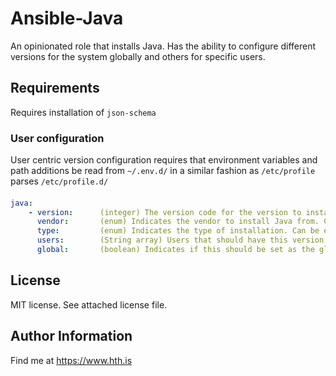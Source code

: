 # Ansible-Java

An opinionated role that installs Java. Has the ability to configure different versions for the system globally and others for specific users.

Requirements
------------

Requires installation of `json-schema`


### User configuration

User centric version configuration requires that environment variables and path additions be read from `~/.env.d/` 
in a similar fashion as `/etc/profile` parses `/etc/profile.d/`


#### 

```yaml
java:
    - version:		(integer) The version code for the version to install [required]
      vendor:		(enum) Indicates the vendor to install Java from. Currently only supports 'openjdk' [required].
      type:			(enum) Indicates the type of installation. Can be either 'jdk' or 'jre'. Defaults to 'jre'.
      users:		(String array) Users that should have this version configured as their main Java version.
      global:		(boolean) Indicates if this should be set as the global Java version.
```
License
-------

MIT license. See attached license file.

Author Information
------------------

Find me at https://www.hth.is
